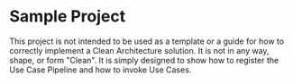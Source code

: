 ﻿# Sample Project

This project is not intended to be used as a template or a guide for how to correctly implement a Clean Architecture solution.
It is not in any way, shape, or form "Clean".
It is simply designed to show how to register the Use Case Pipeline and how to invoke Use Cases.